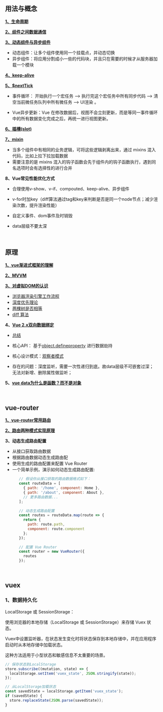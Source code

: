 ## 用法与概念
**[1、生命周期](https://juejin.cn/post/6844904113914773518)**

**[2、组件之间数据通信](https://www.cnblogs.com/Tiboo/p/12593666.html)**

**[3、动态组件与异步组件](https://cn.vuejs.org/v2/guide/components-dynamic-async.html)**

* 动态组件：让多个组件使用同一个挂载点，并动态切换
* 异步组件：将应用分割成小一些的代码块，并且只在需要的时候才从服务器加载一个模块

**[4、keep-alive](https://segmentfault.com/a/1190000023832423)**

**[5、$nextTick](https://segmentfault.com/a/1190000012861862)**

* 事件循环： 开始执行一个宏任务 –> 执行完这个宏任务中所有同步代码 —> 清空当前微任务队列中所有微任务 —> UI渲染 。

* Vue异步更新：Vue 在修改数据后，视图不会立刻更新，而是等同一事件循环中的所有数据变化完成之后，再统一进行视图更新。


**[6、插槽(slot)](https://segmentfault.com/a/1190000018441566)**

**[7、mixin](https://segmentfault.com/a/1190000015698391)**

* 当多个组件中有相同的业务逻辑，可将这些逻辑剥离出来，通过 mixins 混入代码，比如上拉下拉加载数据
* 需要注意的是 mixins 混入的钩子函数会先于组件内的钩子函数执行，遇到同名选项时会有选择性的进行合并


**8、Vue常见性能优化方式**

   * 合理使用v-show、v-if、compouted、keep-alive、异步组件

   * v-for时加key（diff算法通过tag和key来判断是否是同一个node节点；减少渲染次数，提升渲染性能）
   
   * 自定义事件、dom事件及时销毁

   * data层级不要太深

<br/>

## 原理
**[1、vue渐进式框架的理解](blog.csdn.net/wandoumm/article/details/80253681)**

**[2、MVVM](https://juejin.cn/post/6844903929298288647)**

**[3、对虚拟DOM的认识](https://github.com/yang1212/collection-about/issues/68)**
 * [浏览器渲染引擎工作流程](https://segmentfault.com/a/1190000010298038)
 * [深度优先理论](https://www.51cto.com/article/614590.html)
 * [两棵树是否相等](https://leetcode-cn.com/problems/same-tree/submissions/)
 * [diff 算法](https://juejin.cn/post/6844903767473651720)

**4、[Vue 2.x双向数据绑定](https://juejin.cn/post/6844903917898186766)**
* [总结](https://github.com/yang1212/collection-about/issues/69)

* 核心API： 基于[object.defineproperty](https://developer.mozilla.org/zh-CN/docs/Web/JavaScript/Reference/Global_Objects/Object/defineProperty) 进行数据劫持

* 核心设计模式：[观察者模式](https://github.com/yang1212/collection-about/issues/38)

* 存在的问题：深度监听，需要一次性递归到底。故data层级不可嵌套过深； 无法对新增、删除属性做监听；  


**5、[vue data为什么是函数？而不是对象](https://www.imqianduan.com/vue/192.html )**


<br/>  

## vue-router
   **[1、vue-router常用路由](https://router.vuejs.org/zh/guide/essentials/nested-routes.html)**

   **[2、路由两种模式实现原理](https://www.cnblogs.com/Tiboo/p/11588022.html)**

   **3、动态生成路由配置**
   * 从接口获取路由数据
   * 根据路由数据动态生成路由配
   * 使用生成的路由配置来配置 Vue Router
   * 一个简单示例，演示如何动态生成路由配置:
     ```javaScript
        // 假设你从接口获取的路由数据格式如下：
        const routeData = [
          { path: '/home', component: Home },
          { path: '/about', component: About },
          // 更多路由数据...
        ];
        
        // 动态生成路由配置
        const routes = routeData.map(route => {
          return {
            path: route.path,
            component: route.component
          };
        });
        
        // 配置 Vue Router
        const router = new VueRouter({
          routes
        });
     ```
   

<br/>

## vuex
   
### 1、数据持久化
LocalStorage 或 SessionStorage：

使用浏览器的本地存储（LocalStorage 或 SessionStorage）来存储 Vuex 状态。

Vuex中设置监听器，在状态发生变化时将状态保存到本地存储中，并在应用程序启动时从本地存储中加载状态。

这种方法适用于小型状态和敏感信息不太重要的场景。

```javaScript
// 保存状态到LocalStorage
store.subscribe((mutation, state) => {
  localStorage.setItem('vuex_state', JSON.stringify(state));
});

// 从LocalStorage加载状态
const savedState = localStorage.getItem('vuex_state');
if (savedState) {
  store.replaceState(JSON.parse(savedState));
}
```
